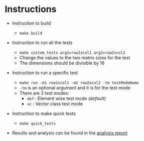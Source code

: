 # Instructions

- Instruction to build
  - `make build`
- Instruction to run all the tests
  - `make custom_tests arg1=row1xcol1 arg2=row2xcol2`
  - Change the values to the two matrix sizes for the test
  - The dimensions should be divisible by 16
- Instruction to run a specific test
  - `make run -m1 row1xcol1 -m2 row2xcol2 -tm testModeName`
  - `-tm` is an optional argument and it is for the test mode
  - There are 3 test modes:
    - `def` : Element wise test mode _(default)_
    - `vc` : Vector class test mode
- Instruction to make quick tests
  - `make quick_tests`

- Results and analysis can be found in the [analysis report](https://docs.google.com/document/d/1a1cGWeiZAQtfgtDpgFkZcBzAL8iJbTnO0pT3b5fXxTY/pub)
